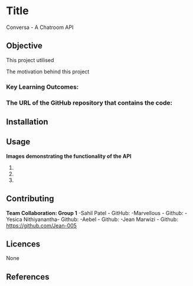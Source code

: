 # Title

Conversa - A Chatroom API

## Objective

This project utilised 



The motivation behind this project



### Key Learning Outcomes:




### The URL of the GitHub repository that contains the code:




## Installation



## Usage


  

**Images demonstrating the functionality of the API**


1.






2.






3.




## Contributing


**Team Collaboration: Group 1**
-Sahil Patel - GitHub:
-Marvellous - Github:
-Yesica Nithiyanantha- Github:
-Aebel - Github:
-Jean Marwizi - Github: https://github.com/Jean-005



## Licences
None





## References 













